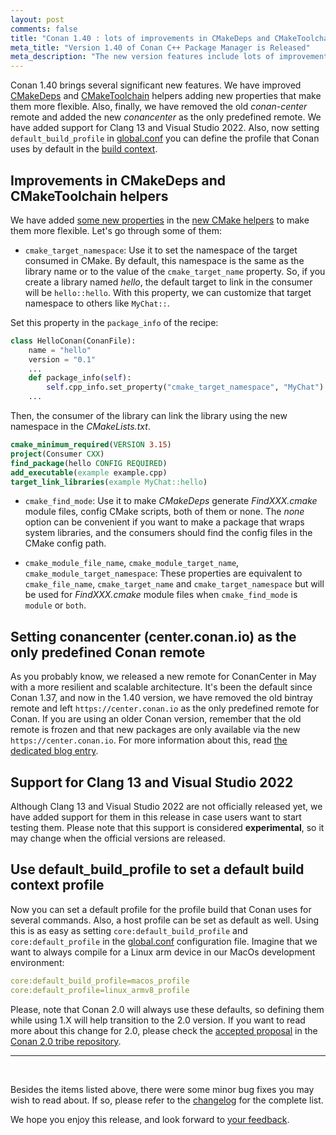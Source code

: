 ```yaml
---
layout: post
comments: false
title: "Conan 1.40 : lots of improvements in CMakeDeps and CMakeToolchain, new Conan Center remote as the only predefined remote, added Clang 13 and Visual Studio 2022 integration and new [conf] default_build_profile item."
meta_title: "Version 1.40 of Conan C++ Package Manager is Released"
meta_description: "The new version features include lots of improvements in CMakeDeps and CMakeToolchain, new Conan Center remote as the only predefined remote, added Clang 13 and Visual Studio 2022 integration, new [conf] default_build_profile item and much more..."
---
```


<script type="application/ld+json">
{ "@context": "https://schema.org", 
 "@type": "TechArticle",
 "headline": "Version 1.40 of Conan C++ Package Manager is Released",
 "alternativeHeadline": "Learn all about the new 1.40 Conan C/C++ package manager version",
 "image": "https://docs.conan.io/en/latest/_images/frogarian.png",
 "author": "Conan Team", 
 "genre": "C/C++", 
 "keywords": "c c++ package manager conan release", 
 "publisher": {
    "@type": "Organization",
    "name": "Conan.io",
    "logo": {
      "@type": "ImageObject",
      "url": "https://media.jfrog.com/wp-content/uploads/2017/07/20134853/conan-logo-text.svg"
    }
},
 "datePublished": "2021-09-09",
 "description": "Lots of improvements in CMakeDeps and CMakeToolchain, new Conan Center remote as the only predefined remote, added Clang 13 and Visual Studio 2022 integration and new [conf] default_build_profile item.",
 }
</script>

Conan 1.40 brings several significant new features. We have improved
[CMakeDeps](https://docs.conan.io/en/latest/reference/conanfile/tools/cmake/cmakedeps.html) and
[CMakeToolchain](https://docs.conan.io/en/latest/reference/conanfile/tools/cmake/cmaketoolchain.html)
helpers adding new properties that make them more flexible. Also, finally, we have removed the old
*conan-center* remote and added the new *conancenter* as the only predefined remote. We have added
support for Clang 13 and Visual Studio 2022. Also, now setting `default_build_profile` in
[global.conf](https://docs.conan.io/en/latest/reference/config_files/global_conf.html#global-conf)
you can define the profile that Conan uses by default in the [build
context](https://docs.conan.io/en/latest/reference/profiles.html#build-profiles-and-host-profiles).


## Improvements in CMakeDeps and CMakeToolchain helpers

We have added [some new
properties](https://docs.conan.io/en/latest/reference/conanfile/tools/cmake/cmakedeps.html?highlight=cmake_target_namespace#properties)
in the [new CMake helpers](https://docs.conan.io/en/latest/reference/conanfile/tools/cmake.html) to
make them more flexible. Let's go through some of them:

* `cmake_target_namespace`: Use it to set the namespace of the target consumed in CMake. By default,
  this namespace is the same as the library name or to the value of the `cmake_target_name` property.
  So, if you create a library named *hello*, the default target to link in the consumer will be
  `hello::hello`. With this property, we can customize that target namespace to others like
  `MyChat::`.

Set this property in the `package_info` of the recipe:

```python
class HelloConan(ConanFile):
    name = "hello"
    version = "0.1"
    ...
    def package_info(self):
        self.cpp_info.set_property("cmake_target_namespace", "MyChat")
    ...
```

Then, the consumer of the library can link the library using the new namespace in the
*CMakeLists.txt*.

```cmake
cmake_minimum_required(VERSION 3.15)
project(Consumer CXX)
find_package(hello CONFIG REQUIRED)
add_executable(example example.cpp)
target_link_libraries(example MyChat::hello)
```

* `cmake_find_mode`: Use it to make *CMakeDeps* generate *FindXXX.cmake* module files, config CMake
  scripts, both of them or none. The *none* option can be convenient if you want to make a package
  that wraps system libraries, and the consumers should find the config files in the CMake config
  path.

* `cmake_module_file_name`, `cmake_module_target_name`, `cmake_module_target_namespace`: These
  properties are equivalent to `cmake_file_name`, `cmake_target_name` and `cmake_target_namespace`
  but will be used for *FindXXX.cmake* module files when `cmake_find_mode` is `module` or `both`.

## Setting conancenter (center.conan.io) as the only predefined Conan remote

As you probably know, we released a new remote for ConanCenter in May with a more resilient and
scalable architecture. It's been the default since Conan 1.37, and now in the 1.40 version, we have
removed the old bintray remote and left `https://center.conan.io` as the only predefined remote for
Conan. If you are using an older Conan version, remember that the old remote is frozen and that new
packages are only available via the new `https://center.conan.io`.  For more information about this,
read [the dedicated blog
entry](https://blog.conan.io/2021/09/03/conancenter-declare-bintray-obsolete.html).

## Support for Clang 13 and Visual Studio 2022

Although Clang 13 and Visual Studio 2022 are not officially released yet, we have added support for
them in this release in case users want to start testing them. Please note that this support is
considered **experimental**, so it may change when the official versions are released.

## Use default_build_profile to set a default build context profile

Now you can set a default profile for the profile build that Conan uses for several commands. Also, a
host profile can be set as default as well. Using this is as easy as setting
`core:default_build_profile` and `core:default_profile` in the
[global.conf](https://docs.conan.io/en/latest/reference/config_files/global_conf.html#global-conf)
configuration file. Imagine that we want to always compile for a Linux arm device in our MacOs
development environment:

```yaml
core:default_build_profile=macos_profile
core:default_profile=linux_armv8_profile
```

Please, note that Conan 2.0 will always use these defaults, so defining them while using 1.X will
help transition to the 2.0 version. If you want to read more about this change for 2.0, please check
the [accepted
proposal](https://github.com/conan-io/tribe/blob/main/design/023-use_always_build_profile.md) in the
[Conan 2.0 tribe repository](https://github.com/conan-io/tribe). 

---

<br>

Besides the items listed above, there were some minor bug fixes you may wish to
read about. If so, please refer to the
[changelog](https://docs.conan.io/en/latest/changelog.html#sept-2021) for the
complete list.

We hope you enjoy this release, and look forward to [your
feedback](https://github.com/conan-io/conan/issues).
